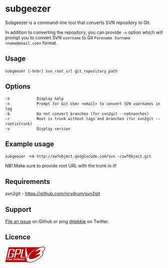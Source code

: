 # subgeezer
Subgeezer is a command-line tool that converts SVN repository to Git.

In addition to converting the repository, you can provide `-n` option which will
prompt you to convert SVN `username` to Git `Forename Surname <name@email.com>`
format.

## Usage
`subgeezer [-hnbr] svn_root_url git_repository_path`

## Options
    -h            Display help
    -n            Prompt for Git User <email> to convert SVN usernames in log
    -b            Do not convert branches (for svn2git --nobranches)
    -r            Root is trunk without tags and branches (for svn2git --rootistrunk)
    -v            Display version

## Example usage
`subgeezer -nb http://swfobject.googlecode.com/svn ~/swfObject.git`

NB! Make sure to provide root URL with the trunk in it!

## Requirements
svn2git - https://github.com/nirvdrum/svn2git

## Support
[File an issue](https://github.com/ain/subgeezer/issues/new) on Github or ping [@tekkie](http://twitter.com/tekkie) on Twitter.

## Licence
[![GPLv3](gplv3-127x51.png)](https://raw.githubusercontent.com/ain/subgeezer/master/LICENSE)